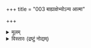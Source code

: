+++
title = "003 बाह्याक्षेभ्योऽन्य आत्मा"

+++
<details><summary>मूलम्</summary>

बाह्याक्षेभ्योऽन्य आत्मा तदखिलविषयप्रत्यभिज्ञातुरैक्यात् कर्तुः स्मृत्यादिकार्ये करणमिति मनो मानसिद्धं ततोऽन्यत् ।  
प्राणास्सङ्घातरूपा वपुरुदितनयान्न ध्रुवं चेतयन्ते ज्ञानं च ज्ञातृधर्मः क्षणिकमपि च वस्तेन नास्याऽऽत्मभावः ॥ ३ ॥
</details>

<details><summary>विस्तारः (द्रष्टुं नोद्यम्)</summary>

सन्त्यन्येऽपि पक्षाः  
शरीरात्मवादिनाम् इव  
इन्द्रियाद्य्-आत्म-वादिनाम् अपि ।  
'देहेन्द्रियमनः प्राणधीभ्योऽन्यः ' इति ह्य् आचार्याः ।  
देहातिरिक्तत्वं च साधितम् ।  
'अहं पश्यामि' 'अहं शृणोमि' इत्यादि-प्रतीति-स्वारस्यात्  
इन्द्रियस्य अहम्-अर्थत्व-प्रतीत्या इन्द्रियाण्य् एवात्मेति,  
देहात्मवाद-निराकरणानन्तरम् इन्द्रियात्मवादं निराकरोति- **बाह्येत्यादि** ।  

इन्द्रियेष्व् अपि **मनः** आन्तरम् ।  
चक्षुरादि बाह्यं तु तद्-अपेक्षया प्रसिद्धतरम् ।  
अतः प्रथममस्य वर्णनम्। 

[[135]]

**बाह्याक्षेभ्यः** =बाह्येन्द्रियेभ्यः चक्षुरादिभ्यः  
**आत्मा** = अहम्-अर्थः **अन्यः** = अतिरिक्तः ।  
कुतः ? इत्यत्र  
'दर्शन-स्पर्शनाभ्याम् एकार्थ-ग्रहणात्' (न्या. सू. 3-1-1) इति पारमर्षं वचः स्मरन्नाह -  
**तद्-अखिल-विषय-प्रत्यभिज्ञातुः** = **तेषाम्** = इन्द्रियाणाम् अखिलाः ये विषयाः रूपरसगन्धस्पर्शशब्दाः, तेषां प्रत्यभिज्ञातुः प्रतिसन्धातुः **ऐक्यात्** =एकत्वात् ।  
अस्ति हि 'योऽहमपश्यं पूर्वम् यम्, सोऽहमद्य तं स्पृशामि' इति द्रष्टुः स्प्रष्टुश् च ऐक्यानुसन्धानम् ।  
द्रष्टृ चक्षुरिन्द्रियम्, स्पष्टृ तु त्वगिन्द्रियम् ।  
उभयोर् ऐक्यासंभवात्, उभयातिरिक्त एव कश्चित् एकः द्रष्टा च स्प्रष्टा च भवति ।  
'यस्य गन्धम् अजिघ्रम्, तद् इदं कुसुमं पश्यामि' इति अस्ति पञ्चानाम् अपीन्द्रियाणां परस्परं **प्रत्यभिज्ञा** ।  
अतः इन्द्रियातिरिक्त एवात्मा । 

'अहं पश्यामि' ' अहं जिघ्रेमि' इत्यादयस्तु, चैतन्याभिव्यक्ति-सहकारित्व-प्रयुक्तत्वाद् औपचारिका  
नार्थसाधनक्षमा इत्य्-आदिकम् अग्रे व्यक्ती-भविष्यति ।  
अतः इन्द्रियातिरिक्तत्वं आत्मनः सिद्धम् ।  

'प्रत्येकं चेतनत्वे बहुरिह कलहो वीतरागो न जातः' इत्येतद् दूषणम् अत्राप्य् ऊह्यम् ॥

‘अहमाददे' ‘अहं वाच्मि' इत्यादिव्यवहारात् कर्मेन्द्रियाणाम् अप्य् अहम्-अर्थत्व-निराकरणम् अत्र विवक्षितम् इत्यभिप्रायेण ‘बाह्याक्ष'पदम् ।  
'प्रत्यभिज्ञातुरैक्यात्' इति हेतुः समानो ज्ञानकर्मेन्द्रिययोः ।  
' योऽहं तत्रा- गच्छम्, स एवाहमिदमाददे' इति गन्तुरादातुश्चैक्यप्रत्यभिज्ञायास्सत्त्वात् ।  
अतः कर्मेन्द्रियाणाम् अनेकानाम् आत्मत्वासंभवः,  
ज्ञानेन्द्रिय-न्यायेनैव सिद्ध्यतीत्य् अभिप्रायेण पृथग्-अनुक्तिः ।  
एवं 'प्रत्येकं चेतनत्वे बहुरिह कलहः' इत्यादिन्यायो ऽत्रापि समानः ॥

अस्तु तर्हि मन एवाहम्-अर्थः,  
'अहं स्मरामि' 'अहं मन्ये' इत्यादौ  
मनस एव कर्तृत्वं भाति,  
तस्य एकत्वात् स्थिरत्वाच् च  
पूर्वोक्त-दोषाणां परिहारात् इत्यत्राह - **कर्तुर्**-इत्यादि ।  

मनः अस्तीत्य्-अत्र न हि प्रत्यक्षं प्रमाणम्,  
अतीन्द्रियं हि मनः ।  
रूपादि-साक्षात्कार-करणतया यथा चक्षुरादि-सिद्धिः,  
तथा स्मृत्यादि-करणतया मनसः सिद्धिः ।  
तथा च स्मृतेः करणतयैव मनसः सिद्ध्या,  
**स्मर्ता** = स्मृतिकर्ता अन्यः वर्तत एवेति, स एवात्मा;  
न तु करणतया सिद्धं मनः ।  
**कर्तुः** = स्मरणकर्तुः = स्मृत्यादिकार्ये;  
आदिपदेन सुख-दुःखाद्यनुभव-ग्रहणम् ।  
एवञ् च स्मृति-सुखादि-साक्षात्कार-करणतया  
मनः **मानसिद्धम्** = अनुमान-रूप-प्रमाण-सिद्धम् ।  
एवञ्च मनस्-साधन-काल एव  
**स्मृतिकर्ता** = स्मर्ता आत्मा सिद्ध एवेत्य् अतोऽपि मनः न आत्मा ।  
अत एव ‘स्वयम् एवात्मनात्मानं वेत्थ त्वम् ' ( गी. 10-15 ) इतिवद्-एकस्यैव कर्तृत्व-करणत्वे भवेताम् इत्य्-अस्य नावकाशः -  
मनस्-साधन-काल एवात्मनस् सिद्धत्वेन  
धर्मि-ग्राहक-प्रमाण-विरोधापत्तेः ।  
' अहं मन्ये' इत्यादिकं तु पूर्ववद् औपचारिकम्,  
'मनसा स्मरामि' इत्यपि - प्रयोगाच् च । 

ननु 

> अतीन्द्रियवस्तु-सद्-भावे श्रुतिर् एव प्रमाणं प्रदर्शितं पूर्वम् (जड. श्लो. 11 ) । 
अत्र तु स्मृत्यादि-करणतया मनसः सिद्धिर् इति  
कथम् उच्यत 

इति चेत्, सत्यम्;  
परमतानुरोधेन, प्रमाण-संप्लव-वादाद् वा तथोक्तिर् इति विभाव्यम् ॥

> मनसः आत्मत्वे निरस्ते,  
ततोऽपि पराः प्राणाः आत्मा भवन्तु,  
सुषुप्तौ मनस उपरतावपि प्राणानाम् अनुपरतेः ।  
मरणानन्तरं ' जीवो गतः' इति स्थाने 'प्राणा गताः' इति व्यवहरन्ति ।  
जीव-शब्दो ऽपि  
'जीव प्राण-धारणे' इति धातोर् निष्पन्नः  
जीव-प्राणयोर् निकट संबन्धं वक्ति ।  
'प्राणो हि पिता प्राणो माता' (छां. 7- 15- 1) इति जीव-वाचि-पित्रादि-शब्दैः समानाधिकरणतया प्राणशब्दो निर्दिश्यते ।  
अतः प्राण एवास्तु आत्मा,

इति चेत् — **सङ्घातरूपाः प्राणाः**,  
**वपुर्-उदितनयात्** = वपुषि शरीरे उदितः यः **नयः** = न्यायः -  
' प्रत्येकं चेतनत्वे बहुरिह कलहो वीतरागो न जातः' इत्युक्तः,  
तादृशन्यायात्  
**ध्रुवम्** = दृढम् अथवा सर्वथा  
**न चेतयन्ते** = चैतन्याश्रया न भवन्ति, चेतना न भवन्तीति भावः ।  

प्राणशब्द एक-वचनान्तः मुख्य-प्राण-मात्र-वाची ।  
तस्य वृत्तयः पञ्च ।  
एतद्दृष्ट्या तु नित्यं बहुवचनान्तः प्राणशब्दः ।  
प्राण-वृत्त्य्-अन्तर्गतोऽपि कश्चित् प्राणो वर्तते,  
'हृदि प्राणो गुदेऽपानः' इत्यादिप्रमाणात् ।  
अतश्च प्राणशब्दो मुख्यप्राणमात्रवाची कश्चित्,  
अन्यच् च तद्-वृत्ति-वाचीति मन्तव्यम् ।  
प्रकृते पञ्चप्राणानामात्मत्वं निराक्रियते ।  
'पुंसि भूम्न्य् असवः प्राणाः ' 'हृदि प्राणः ' इति कोशो द्रष्टव्यः ।  

प्राणानां प्रत्येकं चैतन्यम्, उत समुदाये ?  
द्वेधाप्यसंभवः पूर्वोक्तन्यायेन (पुट- 1) बोध्य इत्यर्थः ।  
'जीव' धातुः जीवप्राणयोर्निकटसंबन्धं वक्ति, न त्वभेदम् । 'जीवो गतः' इति स्थाने 'प्राणो गतः ' इत्युक्तिरपि जीवप्राणयोरत्यन्तनिकटसंबन्धमूला । संसार्यात्मनस्सकलव्यापारस्यापि प्राणाधीनत्वात् 'प्राणस्येदं वशे सर्वम्' (प्रश्न. 2-13 ) इत्यादिश्रुत्या च तद्दृढीकरणात् 'प्राणो हि पिता' इत्यादिनिर्देशः । ' प्राणी' इति वक्तव्ये प्राधान्यात् ‘प्राणः' इति निर्देशः । अन्यथा हि केवलप्राणस्य जडत्वात् प्राणोपासकस्येतरसर्व- श्रेष्ठत्वकथनं विरुद्ध्येत । अतः प्राणा अपि न जीवाः ॥

ननु "मुख्यप्राणस्यैकत्वात् उक्तदोषासंभवात्  
स एवास्त्वात्मे"ति चेत्,  
तादृश-प्राणस्य लोकतो ऽसिद्धेः, श्रुत्यैव सिद्धेः,  
श्रुत्यैव च प्राणानित्यतायाः, जीव-नित्यतायाश् च कथनात्  
मुख्यप्राणोऽपि नात्मा । 

जीव-दृष्ट्या प्राणस्य स्थानं महद् इति दृष्ट्यैव  
मन-आत्मवादानन्तरं प्राणात्मवाद-विचारः कृतः ।  
वस्तु-स्वरूप-दृष्ट्या तु प्राणापेक्षया मनः उपरितनं तत्त्वम् । मनो ह्य् आहङ्कारिकम् । प्राणास्तु वायुविशेषरूपाः, अत एव भौतिकाः ।  
विचारितं चेदं पूर्वसर एव ( श्लो. 43 ) ।  
एवं सत्य् अपि जीवोपकार-दृष्ट्या प्राणो मनोऽपेक्षयापि उपरितनः,  
'मनः प्राणे' इति हि मरणकाले मन-उत्क्रान्त्य्-अनन्तरम् एव प्राणोत्क्रान्ति-श्रवणात् ।  
तत्त्वोत्पत्ति-दृष्ट्या तु प्राणाद् ऊर्ध्वं मनः ।  
एतद्-दृष्ट्या प्राणमय-कोशानन्तरम् एव मनोमय-कोश उक्तस् तैत्तिरीयके ॥

प्राणात्मवादापेक्षया परो विज्ञानात्मवादः ।  
पुरुषे मृते ' जीवो निर्गतः ' 'प्राणो निर्गतः' इतिवत् 'ज्ञानं नष्टम्' इत्य् अप्य् अस्ति लोकव्यवहारः ।  
अतः ज्ञानम् एवात्मा इति सांख्याः,  
बौद्धैकदेशि-विज्ञान-वादिनः, ब्रह्म-विवर्त-वादिनश् च ।  
एतन्-मत-त्रयम् अपि एकयैव युक्त्या निराकरोति -  
ज्ञानं चेत्यादि । 

**ज्ञानं च** = ज्ञानं तु **ज्ञातृ-धर्मः** = ज्ञातुः आत्मनः धर्मः ।  
तेन **अस्य** = ज्ञानस्य **आत्मभावः** = आत्मत्वम् न ।  
बौद्धमतेऽधिक-दूषणम् - **अपि च वः क्षणिकम् अपि** इति ।  
क्षणिकात्मवादिनः किल ते ।  
एतेषाम् एव 'योगाचाराः' इत्य्-अपि प्रथा ।  
शरीरस्य क्षणिकस्यात्मत्वे, बाल्ये विलोकितस्य,  
तद्-अनन्तरं स्मरणानुपपत्त्यादिकम् अत्रापि समानम् इति भावः ।  

ज्ञानं किल 'जानामि' इति धात्व्-अर्थतया प्रतीयते । धात्वर्थश् च क्रिया-विशेषः ।  
क्रिया च कर्तुः धर्मः ।  
' अहं करोमि ' ' अहं जानामि' इति खलु व्यवहारः ।  
अत्र 'अहम्' इत्य् अन्यः शब्दः, 'जानामी' ति चान्यः शब्दः ।

[[137]]



' जानामि' इति धात्वर्थस्याश्रयतया प्रतीयमानः अहम्पदार्थः खलु आत्मा । ज्ञातुः अहमर्थस्यात्मनो धर्मः ज्ञानम् । अतः ज्ञानात्मवादोऽपि न प्रामाणिकः, किन्तु ज्ञात्रात्मवाद एव प्रामाणिकः ।।

ननु 

> सिद्धान्ते आत्मनः ज्ञान-रूपत्वाङ्गीकारात्,  
ज्ञान-पदेन निर्देशः आवश्यक एवेति,  
कथं तन्निरास 

इति चेत्, तत्त्वं न जानाति भवान् ।  
आत्मनः स्व-प्रकाशत्वात् 'ज्ञान-स्वरूपः' इत्युच्यते । 'ज्ञानम्' इति पदं तु धर्मवाच्य् एव ।  
‘अहम्' इत्येव आत्मवाची शब्दः । अधिकमग्रे ( श्लो. 5) भविष्यति ॥


यद्यप्यत्र ज्ञानात्मवादः विज्ञानात्मवादश्च नैकः । सांख्याः, तदनुसारिणः वेदान्त्येकदेशिनश्च ज्ञानात्म- वादिनः । योगाचारास्तु विज्ञानात्मवादिनः, न तु ज्ञानात्मवादिनः । जीवात्मा च विज्ञानात्मा । 'विज्ञानात्मा पुरुषः' (प्र.5-9) ‘विज्ञानात्मा सह देवैश्च सर्वेः' ( प्र -11 ) इत्यादाविदं स्पष्टम् । एतत्तत्त्वं समये व्यक्तीभविष्यति । ज्ञानविज्ञानपदयोः 'ज्ञानविज्ञानतृप्तात्मा' (गी. 6 - 8 ) 'ज्ञानं विज्ञानसहितम् ' ( गी. 9 - 1 ) 'ज्ञानं विज्ञानमास्तिक्यम्' (गी.18-42 ) इत्यादावसकृत् सहप्रयोगात् पर्यायत्वं न भवति । पदद्वयसमभिव्याहारे तथात्वेऽपि, प्रत्येकं तयोः पदयोः नास्ति पर्यायत्वमिति तु न वाच्यम्; अर्थभेदज्ञानवतस्तत्तदर्थे व्यवस्थिततयैव पदस्य प्रयोक्तव्यत्वात् । स्थूलदृष्टिव्यवहारस्यार्थसाधकत्वासंभवात् । अतश्चात्र ज्ञानपदप्रयोगो न युज्यत इव; तथापि बहुभिस्तथा व्यवहारात्तदनुसारेणैवमुक्तम् । एतेन 'अस्तु तर्हि क्षणिकविज्ञाने गौरवात् नित्यविज्ञानमेवात्मा' ( मु.प्रत्य.) इत्यादिकमप्यापातत एव । स्थूलदृष्ट्या ऋतसत्यपदवत् ज्ञानविज्ञानपदे पर्यायतया प्रयुज्येते । एतत्प्रसिद्ध्यनुरोधेनैवाचार्यैः नवीनानां रीतिरनुसृतेति द्रष्टव्यम् । वस्तुतस्तु बौद्धा नैरात्म्यवादिनः । अतः 'विज्ञानात्मवादी' इत्यपि न युक्तम्; किन्तु 'विज्ञानवादी' इत्येव युक्तम् । परं तु स्कन्धपञ्चकात्मनि जीवे विज्ञानस्या प्राधान्यात् 'विज्ञानात्मवादी' इति नवीनानां क्वचिन्निर्देशः ॥

ननु केषामेते मतभेदाः ? चार्वाकाणामेवेति बहवः । 'शरीरस्य न चैतन्यं मृतेषु व्यभिचारतः। तथात्वं चेदिन्द्रियाणामुपघाते कथं स्मृतिः ॥ मनोऽपि न तथा ' (मुक्ता.) इत्यादावपि वर्णिता एते । इन्द्रियादयः किलानुमानगम्याः। तर्हि ‘प्रत्यक्षमेकं प्रमाणमिति चार्वाकाः' इति कथम्? चार्वाकभेदा इत्यस्त्वित्यादिकथनं बालिशभावमूलम् । एवं सति 'असुराणां व्यामोहनार्थं सुरगुरुणा चार्वाकमतमुपदिष्टम्' इत्यादेस्तिलाञ्ज- लिरेव । किञ्च 'प्रत्यक्षमेव प्रमाणम्' इत्युक्त्वा 'प्रत्यक्षसिद्धानि भूतानि चत्वार्येव सन्ति' इत्यप्युक्त्वा, 'तेभ्यश्चैतन्यं किण्वादिभ्यो मदशक्तिवत्' इति कथने, चैतन्यस्य केन प्रमाणेन सिद्धिः ? इति प्रश्ने किमुत्तरम् ? न हि चैतन्यं चक्षुरादिग्राह्यम् । नापि मनोग्राह्यम्, मनस एव प्रत्यक्षेणासिद्धेः । अतो विचारासहत्वात्, प्राचीनैरनुल्लेखाच 'चार्वाकदर्शनम्' पण्डितकुलकल्पनामात्रम् ।।

इदमत्रावधेयम् - आत्मा नामाहमर्थः । अयमेव प्रत्यगर्थः ।' कश्चिद्धीरः प्रत्यगात्मानमैक्षत् (कठ. 2- 4- 1) इति श्रुतिरपि । तथाच' अहम्' इति प्रतीतिर्यत्र यत्र भवति, तस्य सर्वास्याप्यात्मत्वं प्रसज्यत एव । तत्र प्रथमं स्थूले शरीरे ' अहम्' इति प्रत्यक्त्वं सर्वानुभवसिद्धम् । अत आत्मवादस्यात्रैवोपक्रमः। अत एव 'विज्ञानघन एवैतेभ्यो भूतेभ्यस्समुत्थाय तान्येवानु विनश्यति' (बृ. 4-4-12 ) इति याज्ञवल्क्येनोपदेशे, 'अत्रैव मा भगवानमूमुहन्न प्रेत्य संज्ञास्तीति' इति मैत्रेय्या स्वस्य मोहे कथितेऽपि, याज्ञवल्क्यः' न वा अरे अहं मोहं ब्रवीम्यलं
वा अर इदं विज्ञानाय' इति प्रत्युवाच सः । अध्यात्मविज्ञानस्येदं प्रथमसोपानरूपमित्याशयः । एतद्विवरणरूप- मेवान्नमयप्राणमयमनोमयविज्ञानमयानन्दमयात्मवादास्तैत्तिरीयकवर्णिताः । अस्य साधनवर्णनरूपा भृगुवल्ली । एवं ‘स वा अयमात्मा ब्रह्म विज्ञानमयो मनोमयः प्राणमयः' (बृ. 6-4-5) इत्याद्यपि द्रष्टव्यम् । एवं मधुविद्यायां ‘यश्चायमध्यात्मं शारीरः’(बृ. 4-5-1) इत्याद्यारभ्य यश्चायमध्यात्मं मानुषः ' (13) इत्याद्यपि द्रष्टव्यम् ॥

आसीदैन्धनिकः कश्चित् जीवन् कष्टेन दुर्भगः । एधेभ्यस्स ययौ जातु वनप्रान्तं समीपगम् ॥ तत्रागतस्तदा साधुः कश्चित्तं दययाब्रवीत् । किमत्र किश्यसे गच्छ वनान्तरिति चाब्रवीत् ॥ सोऽपि गत्वा वनस्यान्तरपश्यच्चन्दनद्रुमान् । विस्मितस्स तु तत्काष्ठान् विक्रीय सुखितोऽभवत् ॥ पुनः कदाचित्तं साधुः गन्तुं प्राहाग्रतोऽपि सः । सोऽपि गत्वा ततोऽप्यन्तस्त्वपश्यद्राजताश्शिलाः ॥ ता आदाय तु दीनस्सः क्रमशो धनिकोऽभवत् । पुनरप्याह तं साधुस्ततोऽन्तर्गन्तुमग्रतः ॥ सोऽपि गत्वा ततस्तत्र सुवर्णशकलान् बहून् । दृष्ट्वानीय प्रमुदितस्ततोऽपि धनिकोऽभवत् । पुनरप्याह तं साधुस्ततोऽन्तर्गन्तुमग्रतः । सोऽपि गत्वा ततस्तत्र वज्रवैडूर्यकान् बहून् । निधीननन्तान् संप्राप्य नित्यानन्दयुतोऽभवत् । एवं हि वर्ततेऽध्यात्मरहस्यं गहनं क्रमात् ॥ भूतात्मानमुपक्रम्याऽऽपरमात्मानमेव च । सर्वं स एव सर्वात्मा भाति सर्वत्र सर्वदा ।।

तथा हि श्रुतिस्मृतयः - 'सर्वं तं परादाद्योऽन्यत्रात्मनस्सर्वं वेद' (बृ.4-4-6, 6-5-7), 'पुरुषे त्वाविस्तरामात्मा' (ऐ.ब्रा.) 'स वा एष पुरुषः पञ्चधा पञ्चात्मा, येन सर्वमिदं प्रोतम्' (म. ना. 50), 'भूतात्मा चेन्द्रियात्मा च बुद्ध्यात्मा च तथा भवान् । जीवात्मा परमात्मा च त्वमेवं पञ्चधा स्थितः ॥', 'एको विष्णुर्महद्भूतं पृथग्भूतान्यनेकशः । त्रीन् लोकान् व्याप्य भूतात्मा भुङ्गे विश्वभुगव्ययः' 'एकत्वे सति नानात्वं नानात्वे सति चैकता । अचिन्त्यं ब्रह्मणो रूपं कस्तद्वेदितुमर्हति ॥ इत्याद्याः । वस्तुतस्त्विदं सर्वं क्षीरे सर्पिरिवार्पितम्' (श्वे.1-16) इत्युक्तरित्यनुसारितैत्तिरीयपञ्चकोशमूलम् । श्रीभाष्यकारा अपि संसार्यात्मनो भूत- मयत्वं वदन्ती (ब्र.सू.4-2-5) त्यप्यवधेयम् ।।

शिष्टं सर्वं बुद्धिमद्भिस्स्वयमूह्यं ततोऽथवा । सेव्यास्सन्तो मार्गयित्वा सत्सङ्गस्सर्वभेषजम् ॥ ३ ॥
</details>
